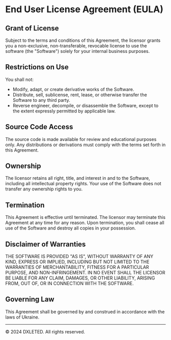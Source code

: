 # End User License Agreement (EULA)

## Grant of License
Subject to the terms and conditions of this Agreement, the licensor grants you a non-exclusive, non-transferable, revocable license to use the software (the "Software") solely for your internal business purposes.

## Restrictions on Use
You shall not:
- Modify, adapt, or create derivative works of the Software.
- Distribute, sell, sublicense, rent, lease, or otherwise transfer the Software to any third party.
- Reverse engineer, decompile, or disassemble the Software, except to the extent expressly permitted by applicable law.

## Source Code Access
The source code is made available for review and educational purposes only. Any distributions or derivations must comply with the terms set forth in this Agreement.

## Ownership
The licensor retains all right, title, and interest in and to the Software, including all intellectual property rights. Your use of the Software does not transfer any ownership rights to you.

## Termination
This Agreement is effective until terminated. The licensor may terminate this Agreement at any time for any reason. Upon termination, you shall cease all use of the Software and destroy all copies in your possession.

## Disclaimer of Warranties
THE SOFTWARE IS PROVIDED "AS IS", WITHOUT WARRANTY OF ANY KIND, EXPRESS OR IMPLIED, INCLUDING BUT NOT LIMITED TO THE WARRANTIES OF MERCHANTABILITY, FITNESS FOR A PARTICULAR PURPOSE, AND NON-INFRINGEMENT. IN NO EVENT SHALL THE LICENSOR BE LIABLE FOR ANY CLAIM, DAMAGES, OR OTHER LIABILITY, ARISING FROM, OUT OF, OR IN CONNECTION WITH THE SOFTWARE.

## Governing Law
This Agreement shall be governed by and construed in accordance with the laws of Ukraine.

---

© 2024 DXLETED. All rights reserved.